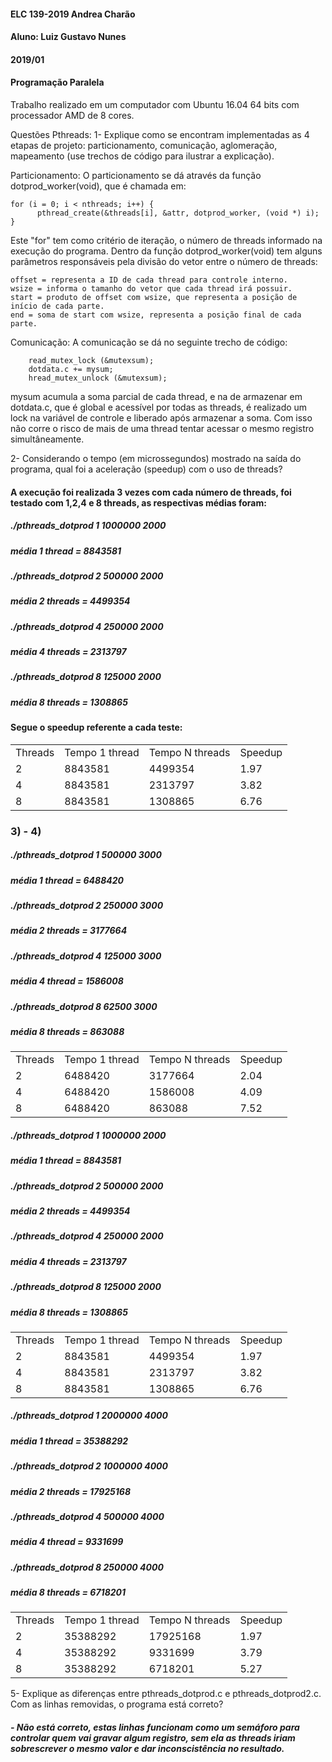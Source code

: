 #### ELC 139-2019 Andrea Charão
#### Aluno: Luiz Gustavo Nunes
#### 2019/01
#### Programação Paralela

Trabalho realizado em um computador com Ubuntu 16.04 64 bits com processador AMD de 8 cores.

Questões Pthreads:
1- Explique como se encontram implementadas as 4 etapas de projeto: particionamento, comunicação, aglomeração, mapeamento (use trechos de código para ilustrar a explicação).

Particionamento:
	O particionamento se dá através da função dotprod_worker(void), que é chamada em:
```
for (i = 0; i < nthreads; i++) {
      pthread_create(&threads[i], &attr, dotprod_worker, (void *) i);
}
```
Este "for" tem como critério de iteração, o número de threads informado na execução do programa. Dentro da função dotprod_worker(void) tem alguns parâmetros responsáveis pela divisão do vetor entre o número de threads:

```
offset = representa a ID de cada thread para controle interno.
wsize = informa o tamanho do vetor que cada thread irá possuir.
start = produto de offset com wsize, que representa a posição de início de cada parte.
end = soma de start com wsize, representa a posição final de cada parte.
```

Comunicação:
A comunicação se dá no seguinte trecho de código:
```
    read_mutex_lock (&mutexsum);
    dotdata.c += mysum;
    hread_mutex_unlock (&mutexsum);
```
mysum acumula a soma parcial de cada thread, e na de armazenar em dotdata.c, que é global e acessível por todas as threads, é realizado um lock na variável de controle e liberado após armazenar a soma.
Com isso não corre o risco de mais de uma thread tentar acessar o mesmo registro simultâneamente.

2- Considerando o tempo (em microssegundos) mostrado na saída do programa, qual foi a aceleração (speedup) com o uso de threads?


#### A execução foi realizada 3 vezes com cada número de threads, foi testado com 1,2,4 e 8 threads, as respectivas médias foram:

##### ./pthreads_dotprod 1 1000000 2000
##### média 1 thread = 8843581

##### ./pthreads_dotprod 2 500000 2000
##### média 2 threads = 4499354

##### ./pthreads_dotprod 4 250000 2000
##### média 4 threads = 2313797

##### ./pthreads_dotprod 8 125000 2000
##### média 8 threads = 1308865

#### Segue o speedup referente a cada teste:
|         |                |                 |         | 
|---------|----------------|-----------------|---------| 
| Threads | Tempo 1 thread | Tempo N threads | Speedup | 
| 2       | 8843581        | 4499354         | 1.97    | 
| 4       | 8843581        | 2313797         | 3.82    | 
| 8       | 8843581        | 1308865         | 6.76    | 

### 3) - 4)

##### ./pthreads_dotprod 1 500000 3000
##### média 1 thread = 6488420

##### ./pthreads_dotprod 2 250000 3000
##### média 2 threads = 3177664

##### ./pthreads_dotprod 4 125000 3000
##### média 4 thread =  1586008

##### ./pthreads_dotprod 8 62500 3000
##### média 8 threads = 863088

|         |                |                 |         | 
|---------|----------------|-----------------|---------| 
| Threads | Tempo 1 thread | Tempo N threads | Speedup | 
| 2       | 6488420        | 3177664         | 2.04    | 
| 4       | 6488420        | 1586008         | 4.09    | 
| 8       | 6488420        | 863088         | 7.52    | 

##### ./pthreads_dotprod 1 1000000 2000
##### média 1 thread = 8843581

##### ./pthreads_dotprod 2 500000 2000
##### média 2 threads = 4499354

##### ./pthreads_dotprod 4 250000 2000
##### média 4 threads = 2313797

##### ./pthreads_dotprod 8 125000 2000
##### média 8 threads = 1308865

|         |                |                 |         | 
|---------|----------------|-----------------|---------| 
| Threads | Tempo 1 thread | Tempo N threads | Speedup | 
| 2       | 8843581        | 4499354         | 1.97    | 
| 4       | 8843581        | 2313797         | 3.82    | 
| 8       | 8843581        | 1308865         | 6.76    | 

##### ./pthreads_dotprod 1 2000000 4000
##### média 1 thread = 35388292

##### ./pthreads_dotprod 2 1000000 4000
##### média 2 threads = 17925168

##### ./pthreads_dotprod 4 500000 4000
##### média 4 thread =  9331699

##### ./pthreads_dotprod 8 250000 4000
##### média 8 threads = 6718201

|         |                |                 |         | 
|---------|----------------|-----------------|---------| 
| Threads | Tempo 1 thread | Tempo N threads | Speedup | 
| 2       | 35388292        | 17925168         | 1.97    | 
| 4       | 35388292        | 9331699         | 3.79    | 
| 8       | 35388292        | 6718201         | 5.27    |


5- Explique as diferenças entre pthreads_dotprod.c e pthreads_dotprod2.c. Com as linhas removidas, o programa está correto?

##### - Não está correto, estas linhas funcionam como um semáforo para controlar quem vai gravar algum registro, sem ela as threads iriam sobrescrever o mesmo valor e dar inconscistência no resultado.
